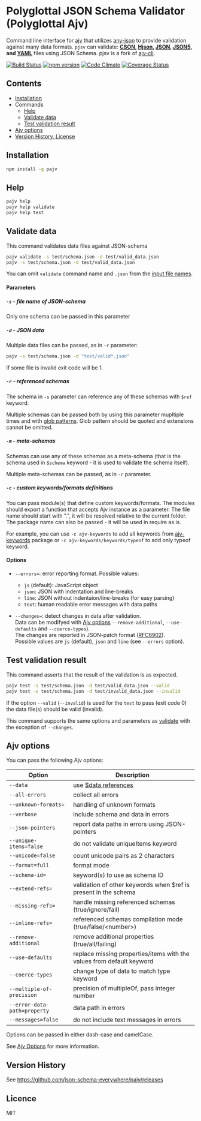 # Polyglottal JSON Schema Validator (Polyglottal Ajv)

Command line interface for [ajv](https://github.com/epoberezkin/ajv) that utilizes [any-json](https://github.com/laktak/any-json/) to provide validation against many data formats. `pjsv` can validate: **[CSON](https://github.com/bevry/cson), [Hjson](http://hjson.org/), [JSON](http://json.org/), [JSON5](http://json5.org/), and [YAML](http://yaml.org/)** files using JSON Schema.  pjsv is a fork of [ajv-cli](https://github.com/jessedc/ajv-cli).

[![Build Status](https://travis-ci.org/json-schema-everywhere/pajv.svg?branch=master)](https://travis-ci.org/json-schema-everywhere/pajv)
[![npm version](https://badge.fury.io/js/pajv.svg)](https://www.npmjs.com/package/pajv)
[![Code Climate](https://codeclimate.com/github/json-schema-everywhere/pajv/badges/gpa.svg)](https://codeclimate.com/github/json-schema-everywhere/pajv)
[![Coverage Status](https://coveralls.io/repos/github/json-schema-everywhere/pajv/badge.svg?branch=master)](https://coveralls.io/github/json-schema-everywhere/pajv?branch=master)

## Contents

- [Installation](#installation)
- Commands
  - [Help](#help)
  - [Validate data](#validate-data)
  - [Test validation result](#test-validation-result)
- [Ajv options](#ajv-options)
- [Version History, License](#version_history)


## Installation

```sh
npm install -g pajv
```


## Help

```sh
pajv help
pajv help validate
pajv help test
```


## Validate data

This command validates data files against JSON-schema

```sh
pajv validate -s test/schema.json -d test/valid_data.json
pajv -s test/schema.json -d test/valid_data.json
```

You can omit `validate` command name and `.json` from the [input file names](https://nodejs.org/api/modules.html#modules_file_modules). 


#### Parameters

##### `-s` - file name of JSON-schema

Only one schema can be passed in this parameter


##### `-d` - JSON data

Multiple data files can be passed, as in `-r` parameter:

```sh
pajv -s test/schema.json -d "test/valid*.json"
```

If some file is invalid exit code will be 1.


##### `-r` - referenced schemas

The schema in `-s` parameter can reference any of these schemas with `$ref` keyword.

Multiple schemas can be passed both by using this parameter mupltiple times and with [glob patterns](https://github.com/isaacs/node-glob#glob-primer). Glob pattern should be quoted and extensions cannot be omitted.


##### `-m` - meta-schemas

Schemas can use any of these schemas as a meta-schema (that is the schema used in `$schema` keyword - it is used to validate the schema itself).

Multiple meta-schemas can be passed, as in `-r` parameter.


##### `-c` - custom keywords/formats definitions

You can pass module(s) that define custom keywords/formats. The modules should export a function that accepts Ajv instance as a parameter. The file name should start with ".", it will be resolved relative to the current folder. The package name can also be passed - it will be used in require as is.

For example, you can use `-c ajv-keywords` to add all keywords from [ajv-keywords](https://github.com/epoberezkin/ajv-keywords) package or `-c ajv-keywords/keywords/typeof` to add only typeof keyword.


#### Options

- `--errors=`: error reporting format. Possible values:
    - `js` (default): JavaScript object
    - `json`: JSON with indentation and line-breaks
    - `line`: JSON without indentaion/line-breaks (for easy parsing)
    - `text`: human readable error messages with data paths

- `--changes=`: detect changes in data after validation.<br>
    Data can be modifyed with [Ajv options](#ajv-options) `--remove-additional`, `--use-defaults` and `--coerce-types`).<br>
    The changes are reported in JSON-patch format ([RFC6902](https://tools.ietf.org/html/rfc6902)).<br>
    Possible values are `js` (default), `json` and `line` (see `--errors` option).


## Test validation result

This command asserts that the result of the validation is as expected.

```sh
pajv test -s test/schema.json -d test/valid_data.json --valid
pajv test -s test/schema.json -d test/invalid_data.json --invalid
```

If the option `--valid` (`--invalid`) is used for the `test` to pass (exit code 0) the data file(s) should be valid (invalid).

This command supports the same options and parameters as [validate](#validate-data) with the exception of `--changes`.


## Ajv options

You can pass the following Ajv options:

|Option|Description|
|---|---|
|`--data`|use [$data references](https://github.com/epoberezkin/ajv#data-reference)|
|`--all-errors`|collect all errors|
|`--unknown-formats=`|handling of unknown formats|
|`--verbose`|include schema and data in errors|
|`--json-pointers`|report data paths in errors using JSON-pointers|
|`--unique-items=false`|do not validate uniqueItems keyword|
|`--unicode=false`|count unicode pairs as 2 characters|
|`--format=full`|format mode|
|`--schema-id=`|keyword(s) to use as schema ID|
|`--extend-refs=`|validation of other keywords when $ref is present in the schema|
|`--missing-refs=`|handle missing referenced schemas (true/ignore/fail)|
|`--inline-refs=`|referenced schemas compilation mode (true/false/\<number\>)|
|`--remove-additional`|remove additional properties (true/all/failing)|
|`--use-defaults`|replace missing properties/items with the values from default keyword|
|`--coerce-types`|change type of data to match type keyword|
|`--multiple-of-precision`|precision of multipleOf, pass integer number|
|`--error-data-path=property`|data path in errors|
|`--messages=false`|do not include text messages in errors|

Options can be passed in either dash-case and camelCase.

See [Ajv Options](https://github.com/epoberezkin/ajv#options) for more information.


## Version History

See https://github.com/json-schema-everywhere/pajv/releases


## Licence

MIT
